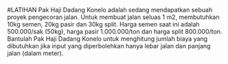 #LATIHAN
Pak Haji Dadang Konelo adalah sedang mendapatkan sebuah proyek pengecoran jalan. Untuk membuat jalan seluas 1 m2, membutuhkan 10kg semen, 20kg pasir dan 30kg split. Harga semen saat ini adalah 500.000/sak (50kg), harga pasir 1.000.000/ton dan harga split 800.000/ton. Bantulah Pak Haji Dadang Konelo untuk menghitung jumlah biaya yang dibutuhkan jika input yang diperbolehkan hanya lebar jalan dan panjang jalan (dalam meter).
